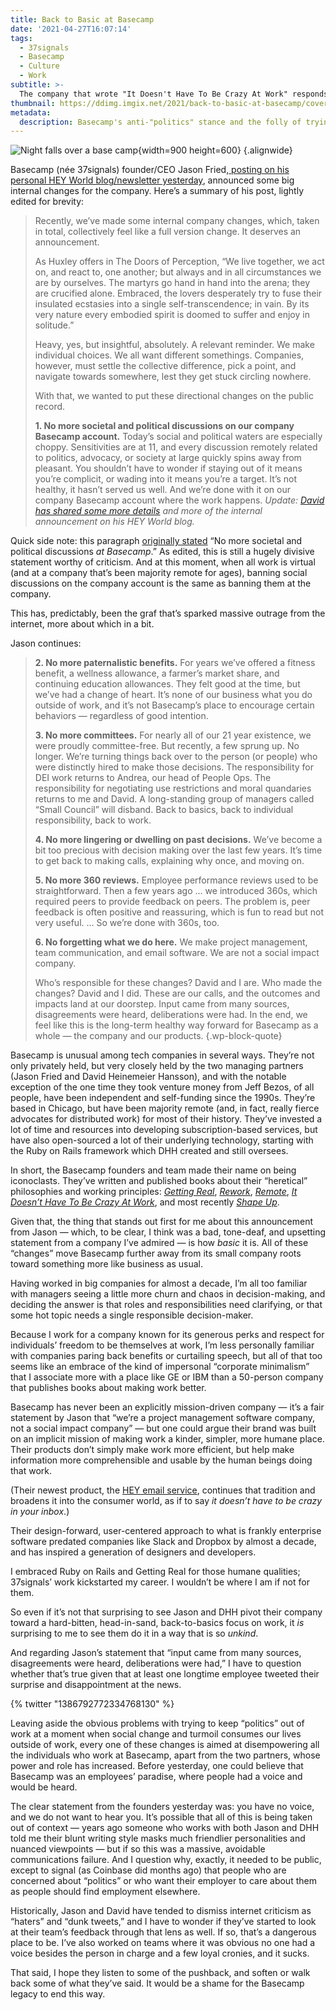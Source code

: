 ```yaml
---
title: Back to Basic at Basecamp
date: '2021-04-27T16:07:14'
tags:
  - 37signals
  - Basecamp
  - Culture
  - Work
subtitle: >-
  The company that wrote "It Doesn't Have To Be Crazy At Work" responds to craziness at work.
thumbnail: https://ddimg.imgix.net/2021/back-to-basic-at-basecamp/cover__back-to-basic-at-basecamp.jpeg
metadata:
  description: Basecamp's anti-"politics" stance and the folly of trying to change a team's culture via public blog post
---
```


![Night falls over a base camp](https://ddimg.imgix.net/2021/back-to-basic-at-basecamp/cover__back-to-basic-at-basecamp.jpeg){width=900 height=600} {.alignwide}

Basecamp (née 37signals) founder/CEO Jason Fried,[ posting on his personal HEY World blog/newsletter yesterday](https://world.hey.com/jason/changes-at-basecamp-7f32afc5), announced some big internal changes for the company. Here’s a summary of his post, lightly edited for brevity:

> Recently, we’ve made some internal company changes, which, taken in total, collectively feel like a full version change. It deserves an announcement.
> 
> As Huxley offers in The Doors of Perception, “We live together, we act on, and react to, one another; but always and in all circumstances we are by ourselves. The martyrs go hand in hand into the arena; they are crucified alone. Embraced, the lovers desperately try to fuse their insulated ecstasies into a single self-transcendence; in vain. By its very nature every embodied spirit is doomed to suffer and enjoy in solitude.”
> 
> Heavy, yes, but insightful, absolutely. A relevant reminder. We make individual choices. We all want different somethings. Companies, however, must settle the collective difference, pick a point, and navigate towards somewhere, lest they get stuck circling nowhere. 
> 
> With that, we wanted to put these directional changes on the public record.
> 
> <strong>1. No more societal and political discussions on our company Basecamp account.</strong> Today’s social and political waters are especially choppy. Sensitivities are at 11, and every discussion remotely related to politics, advocacy, or society at large quickly spins away from pleasant. You shouldn’t have to wonder if staying out of it means you’re complicit, or wading into it means you’re a target. It’s not healthy, it hasn’t served us well. And we’re done with it on our company Basecamp account where the work happens. _Update: _[_David has shared some more details_](https://world.hey.com/dhh/basecamp-s-new-etiquette-regarding-societal-politics-at-work-b44bef69)_ and more of the internal announcement on his HEY World blog._

Quick side note: this paragraph [originally stated](https://twitter.com/joshboles/status/1386780755062411277?s=20) “No more societal and political discussions _at Basecamp_.” As edited, this is still a hugely divisive statement worthy of criticism. And at this moment, when all work is virtual (and at a company that’s been majority remote for ages), banning social discussions on the company account is the same as banning them at the company.

This has, predictably, been the graf that’s sparked massive outrage from the internet, more about which in a bit.

Jason continues:

> <strong>2. No more paternalistic benefits.</strong> For years we’ve offered a fitness benefit, a wellness allowance, a farmer’s market share, and continuing education allowances. They felt good at the time, but we’ve had a change of heart. It’s none of our business what you do outside of work, and it’s not Basecamp’s place to encourage certain behaviors — regardless of good intention.
> 
> <strong>3. No more committees.</strong> For nearly all of our 21 year existence, we were proudly committee-free. But recently, a few sprung up. No longer. We’re turning things back over to the person (or people) who were distinctly hired to make those decisions. The responsibility for DEI work returns to Andrea, our head of People Ops. The responsibility for negotiating use restrictions and moral quandaries returns to me and David. A long-standing group of managers called “Small Council” will disband. Back to basics, back to individual responsibility, back to work.
> 
> <strong>4. No more lingering or dwelling on past decisions.</strong> We’ve become a bit too precious with decision making over the last few years. It’s time to get back to making calls, explaining why once, and moving on.
> 
> <strong>5. No more 360 reviews.</strong> Employee performance reviews used to be straightforward. Then a few years ago … we introduced 360s, which required peers to provide feedback on peers. The problem is, peer feedback is often positive and reassuring, which is fun to read but not very useful. … So we’re done with 360s, too.
> 
> <strong>6. No forgetting what we do here.</strong> We make project management, team communication, and email software. We are not a social impact company.
> 
> Who’s responsible for these changes? David and I are. Who made the changes? David and I did. These are our calls, and the outcomes and impacts land at our doorstep. Input came from many sources, disagreements were heard, deliberations were had. In the end, we feel like this is the long-term healthy way forward for Basecamp as a whole — the company and our products.
{.wp-block-quote}

Basecamp is unusual among tech companies in several ways. They’re not only privately held, but very closely held by the two managing partners (Jason Fried and David Heinemeier Hansson), and with the notable exception of the one time they took venture money from Jeff Bezos, of all people, have been independent and self-funding since the 1990s. They’re based in Chicago, but have been majority remote (and, in fact, really fierce advocates for distributed work) for most of their history. They’ve invested a lot of time and resources into developing subscription-based services, but have also open-sourced a lot of their underlying technology, starting with the Ruby on Rails framework which DHH created and still oversees.

In short, the Basecamp founders and team made their name on being iconoclasts. They’ve written and published books about their “heretical” philosophies and working principles: _[Getting Real](https://basecamp.com/books/getting-real)_, [_Rework_](https://basecamp.com/books/rework), [_Remote_](https://basecamp.com/books/remote), _[It Doesn’t Have To Be Crazy At Work](https://basecamp.com/books/calm)_, and most recently [_Shape Up_](https://basecamp.com/shapeup).

Given that, the thing that stands out first for me about this announcement from Jason — which, to be clear, I think was a bad, tone-deaf, and upsetting statement from a company I’ve admired — is how _basic_ it is. All of these “changes” move Basecamp further away from its small company roots toward something more like business as usual. 

Having worked in big companies for almost a decade, I’m all too familiar with managers seeing a little more churn and chaos in decision-making, and deciding the answer is that roles and responsibilities need clarifying, or that some hot topic needs a single responsible decision-maker.

Because I work for a company known for its generous perks and respect for individuals’ freedom to be themselves at work, I’m less personally familiar with companies paring back benefits or curtailing speech, but all of that too seems like an embrace of the kind of impersonal “corporate minimalism” that I associate more with a place like GE or IBM than a 50-person company that publishes books about making work better.

Basecamp has never been an explicitly mission-driven company — it’s a fair statement by Jason that “we’re a project management software company, not a social impact company” — but one could argue their brand was built on an implicit mission of making work a kinder, simpler, more humane place. Their products don’t simply make work more efficient, but help make information more comprehensible and usable by the human beings doing that work. 

(Their newest product, the [HEY email service](http://hey.com), continues that tradition and broadens it into the consumer world, as if to say _it doesn’t have to be crazy in your inbox_.) 

Their design-forward, user-centered approach to what is frankly enterprise software predated companies like Slack and Dropbox by almost a decade, and has inspired a generation of designers and developers. 

I embraced Ruby on Rails and Getting Real for those humane qualities; 37signals’ work kickstarted my career. I wouldn’t be where I am if not for them.

So even if it’s not that surprising to see Jason and DHH pivot their company toward a hard-bitten, head-in-sand, back-to-basics focus on work, it _is_ surprising to me to see them do it in a way that is so _unkind_.

And regarding Jason’s statement that “input came from many sources, disagreements were heard, deliberations were had,” I have to question whether that’s true given that at least one longtime employee tweeted their surprise and disappointment at the news.

{% twitter "1386792772334768130" %}

Leaving aside the obvious problems with trying to keep “politics” out of work at a moment when social change and turmoil consumes our lives outside of work, every one of these changes is aimed at disempowering all the individuals who work at Basecamp, apart from the two partners, whose power and role has increased. Before yesterday, one could believe that Basecamp was an employees’ paradise, where people had a voice and would be heard. 

The clear statement from the founders yesterday was: you have no voice, and we do not want to hear you. It’s possible that all of this is being taken out of context — years ago someone who works with both Jason and DHH told me their blunt writing style masks much friendlier personalities and nuanced viewpoints — but if so this was a massive, avoidable communications failure. And I question why, exactly, it needed to be public, except to signal (as Coinbase did months ago) that people who are concerned about “politics” or who want their employer to care about them as people should find employment elsewhere.

Historically, Jason and David have tended to dismiss internet criticism as “haters” and “dunk tweets,” and I have to wonder if they’ve started to look at their team’s feedback through that lens as well. If so, that’s a dangerous place to be. I’ve also worked on teams where it was obvious no one had a voice besides the person in charge and a few loyal cronies, and it sucks.

That said, I hope they listen to some of the pushback, and soften or walk back some of what they’ve said. It would be a shame for the Basecamp legacy to end this way.